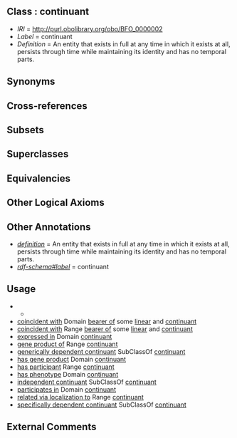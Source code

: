 
## Class : continuant

 * *IRI* = http://purl.obolibrary.org/obo/BFO_0000002
 * *Label* = continuant
 * *Definition* = An entity that exists in full at any time in which it exists at all, persists through time while maintaining its identity and has no temporal parts.

## Synonyms


## Cross-references


## Subsets


## Superclasses


## Equivalencies


## Other Logical Axioms


## Other Annotations

 * *[definition](../../IAO/15/IAO_0000115.md)* = An entity that exists in full at any time in which it exists at all, persists through time while maintaining its identity and has no temporal parts.
 * *[rdf-schema#label](../../el/rdf-schema#label.md)* = continuant

## Usage

 * -
 * [coincident with](../../RO/08/RO_0002008.md) Domain [bearer of](../../RO/53/RO_0000053.md) some [linear](../../PATO/99/PATO_0001199.md) and [continuant](../../BFO/02/BFO_0000002.md)
 * [coincident with](../../RO/08/RO_0002008.md) Range [bearer of](../../RO/53/RO_0000053.md) some [linear](../../PATO/99/PATO_0001199.md) and [continuant](../../BFO/02/BFO_0000002.md)
 * [expressed in](../../RO/06/RO_0002206.md) Domain [continuant](../../BFO/02/BFO_0000002.md)
 * [gene product of](../../RO/04/RO_0002204.md) Range [continuant](../../BFO/02/BFO_0000002.md)
 * [generically dependent continuant](../../BFO/31/BFO_0000031.md) SubClassOf [continuant](../../BFO/02/BFO_0000002.md)
 * [has gene product](../../RO/05/RO_0002205.md) Domain [continuant](../../BFO/02/BFO_0000002.md)
 * [has participant](../../RO/57/RO_0000057.md) Range [continuant](../../BFO/02/BFO_0000002.md)
 * [has phenotype](../../RO/00/RO_0002200.md) Domain [continuant](../../BFO/02/BFO_0000002.md)
 * [independent continuant](../../BFO/04/BFO_0000004.md) SubClassOf [continuant](../../BFO/02/BFO_0000002.md)
 * [participates in](../../RO/56/RO_0000056.md) Domain [continuant](../../BFO/02/BFO_0000002.md)
 * [related via localization to](../../RO/37/RO_0002337.md) Range [continuant](../../BFO/02/BFO_0000002.md)
 * [specifically dependent continuant](../../BFO/20/BFO_0000020.md) SubClassOf [continuant](../../BFO/02/BFO_0000002.md)

## External Comments

